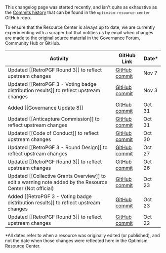 This changelog page was started recently, and isn't quite as exhaustive as the [Commits history](https://github.com/govguide/optimism-resource-center/commits/main) that can be found in the ``optimism-resource-center`` GitHub repo.

To ensure that the Resource Center is always up to date, we are currently experimenting with a scraper bot that notifies us by email when changes are made to the original source material in the Governance Forum, Community Hub or GitHub.
<br>

|Activity|GitHub Link|Date*|
|---|---|---|
|Updated [[RetroPGF Round 3]] to reflect upstream changes|[GitHub commit](https://github.com/govguide/optimism-resource-center/commit/e57d2dc6058ce4c2b8e26a413d7027e054b649e0)|Nov 7|
|Updated [[RetroPGF 3 - Voting badge distribution results]] to reflect upstream changes|[GitHub commit](https://github.com/govguide/optimism-resource-center/commit/c1448bd7f74b7a81bcd8bee63766f1d7eb86315c)|Nov 3|
|Added [[Governance Update 8]]|[GitHub commit](https://github.com/govguide/optimism-resource-center/commit/f27705444f5efd37a423bbc50a6436a899b7e44c)|Oct 31|
|Updated [[Anticapture Commission]] to reflect upstream changes|[GitHub commit](https://github.com/govguide/optimism-resource-center/commit/a57d70be9d0e4ab6d9b0ef6ec6660479aa725018)|Oct 31|
|Updated [[Code of Conduct]] to reflect upstream changes|[GitHub commit](https://github.com/govguide/optimism-resource-center/commit/709d542f168d288232b52827cce356f57c793952)|Oct 30|
|Updated [[RetroPGF 3 - Round Design]] to reflect upstream changes|[GitHub commit](https://github.com/govguide/optimism-resource-center/commit/d8154b5362f7e758be7e9c202e5e7218689214e6)|Oct 27|
|Updated [[RetroPGF Round 3]] to reflect upstream changes|[GitHub commit](https://github.com/govguide/optimism-resource-center/commit/96b555feba6130a425f4603fa252eabc97ada1d8)|Oct 26|
|Updated [[Collective Grants Overview]] to edit a warning note added by the Resource Center (Not official)|[GitHub commit](https://github.com/govguide/optimism-resource-center/commit/edaf5566576e9a63ae824ca3fbab7080d45a657a)|Oct 23|
|Added [[RetroPGF 3 - Voting badge distribution results]] to reflect upstream changes|[GitHub commit](https://github.com/govguide/optimism-resource-center/commit/44aa8fdb836883f41b7ea87aa84c8853bd482381)|Oct 23|
|Updated [[RetroPGF Round 3]] to reflect upstream changes|[GitHub commit](https://github.com/govguide/optimism-resource-center/commit/44aa8fdb836883f41b7ea87aa84c8853bd482381#diff-4d5215284e18b1eab07b06ca6b7c2ae8b4d75a6f4b936b99f053402566a9c8aa)|Oct 22|

*All dates refer to when a resource was originally edited (or published), and not the date when those changes were reflected here in the Optimism Resource Center.